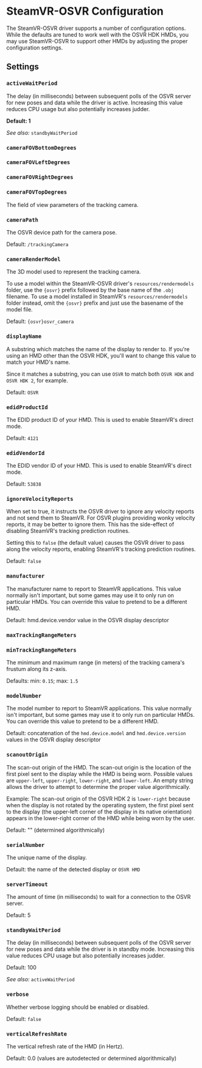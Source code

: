 # SteamVR-OSVR Configuration

The SteamVR-OSVR driver supports a number of configuration options. While the
defaults are tuned to work well with the OSVR HDK HMDs, you may use
SteamVR-OSVR to support other HMDs by adjusting the proper configuration
settings.


## Settings

### `activeWaitPeriod`

The delay (in milliseconds) between subsequent polls of the OSVR server for new poses and data while the driver is active. Increasing this value reduces CPU usage but also potentially increases judder.

**Default: 1**

*See also:* `standbyWaitPeriod`

### `cameraFOVBottomDegrees`
### `cameraFOVLeftDegrees`
### `cameraFOVRightDegrees`
### `cameraFOVTopDegrees`

The field of view parameters of the tracking camera.

### `cameraPath`

The OSVR device path for the camera pose.

Default: `/trackingCamera`

### `cameraRenderModel`

The 3D model used to represent the tracking camera.

To use a model within the SteamVR-OSVR driver's `resources/rendermodels` folder, use the `{osvr}` prefix followed by the base name of the `.obj` filename.
To use a model installed in SteamVR's `resources/rendermodels` folder instead, omit the `{osvr}` prefix and just use the basename of the model file.

Default: `{osvr}osvr_camera`

### `displayName`

A substring which matches the name of the display to render to. If you're using an HMD other than the OSVR HDK, you'll want to change this value to match your HMD's name.

Since it matches a substring, you can use `OSVR` to match both `OSVR HDK` and `OSVR HDK 2`, for example.

Default: `OSVR`

### `edidProductId`

The EDID product ID of your HMD. This is used to enable SteamVR's direct mode.

Default: `4121`

### `edidVendorId`

The EDID vendor ID of your HMD. This is used to enable SteamVR's direct mode.

Default: `53838`

### `ignoreVelocityReports`

When set to true, it instructs the OSVR driver to ignore any velocity reports and not send them to SteamVR. For OSVR plugins providing wonky velocity reports, it may be better to ignore them. This has the side-effect of disabling SteamVR's tracking prediction routines.

Setting this to `false` (the default value) causes the OSVR driver to pass along the velocity reports, enabling SteamVR's tracking prediction routines.

Default: `false`

### `manufacturer`

The manufacturer name to report to SteamVR applications. This value normally isn't important, but some games may use it to only run on particular HMDs. You can override this value to pretend to be a different HMD.

Default: hmd.device.vendor value in the OSVR display descriptor

### `maxTrackingRangeMeters`
### `minTrackingRangeMeters`

The minimum and maximum range (in meters) of the tracking camera's frustum along its z-axis.

Defaults: min: `0.15`; max: `1.5`

### `modelNumber`

The model number to report to SteamVR applications. This value normally isn't important, but some games may use it to only run on particular HMDs. You can override this value to pretend to be a different HMD.

Default: concatenation of the `hmd.device.model` and `hmd.device.version` values in the OSVR display descriptor

### `scanoutOrigin`

The scan-out origin of the HMD. The scan-out origin is the location of the first pixel sent to the display while the HMD is being worn. Possible values are `upper-left`, `upper-right`, `lower-right`, and `lower-left`. An empty string allows the driver to attempt to determine the proper value algorithmically.

Example: The scan-out origin of the OSVR HDK 2 is `lower-right` because when the display is not rotated by the operating system, the first pixel sent to the display (the upper-left corner of the display in its native orientation) appears in the lower-right corner of the HMD while being worn by the user.

Default: "" (determined algorithmically)

### `serialNumber`

The unique name of the display.

Default: the name of the detected display or `OSVR HMD`

### `serverTimeout`

The amount of time (in milliseconds) to wait for a connection to the OSVR server.

Default: 5

### `standbyWaitPeriod`

The delay (in milliseconds) between subsequent polls of the OSVR server for new poses and data while the driver is in standby mode. Increasing this value reduces CPU usage but also potentially increases judder.

Default: 100

*See also:* `activeWaitPeriod`

### `verbose`

Whether verbose logging should be enabled or disabled.

Default: `false`

### `verticalRefreshRate`

The vertical refresh rate of the HMD (in Hertz).

Default: 0.0 (values are autodetected or determined algorithmically)

